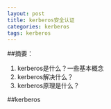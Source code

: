 ```yaml
---
layout: post
title: kerberos安全认证
categories: kerberos
tags: kerberos
---
```


##摘要：

1. kerberos是什么？一些基本概念
2. kerberos解决什么？
3. kerberos原理是什么？

##kerberos
